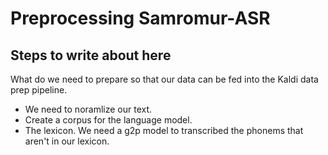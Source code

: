 # Preprocessing Samromur-ASR

## Steps to write about here

What do we need to prepare so that our data can be fed into the Kaldi data prep pipeline.
* We need to noramlize our text. 
* Create a corpus for the language model.
* The lexicon. We need a g2p model to transcribed the phonems that aren't in our lexicon.
 